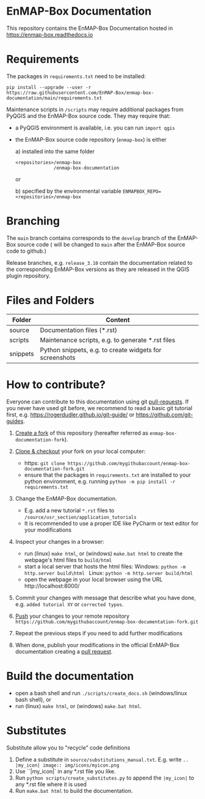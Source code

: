 # EnMAP-Box Documentation
This repository contains the EnMAP-Box Documentation hosted in https://enmap-box.readthedocs.io



# Requirements
The packages in `requirements.txt` need to be installed:

`pip install --upgrade --user -r https://raw.githubusercontent.com/EnMAP-Box/enmap-box-documentation/main/requirements.txt`

Maintenance scripts in `/scripts` may require additional packages from PyQGIS and the EnMAP-Box source code.
They may require that:
- a PyQGIS environment is available, i.e. you can run `import qgis`
- the EnMAP-Box source code repository (`enmap-box`) is either 
    
  a) installed into the same folder
    ````
    <repositories>/enmap-box
                  /enmap-box-documentation
    ```` 
  or 
  
  b) specified by the environmental variable `ENMAPBOX_REPO=<repositories>/enmap-box`

# Branching

The `main` branch contains corresponds to the `develop` branch of the EnMAP-Box source code (
will be changed to `main` after the EnMAP-Box source code to github.)

Release branches, e.g. `release_3.10` contain the documentation related to the corresponding EnMAP-Box versions 
as they are released in the QGIS plugin repository.


# Files and Folders 

| Folder   | Content                                                 |
|----------|---------------------------------------------------------|
| source   | Documentation files (*.rst)                             |
| scripts  | Maintenance scripts, e.g. to generate *.rst files       |
| snippets | Python snippets, e.g. to create widgets for screenshots |

# How to contribute?


Everyone can contribute to this documentation using git [pull-requests](https://docs.github.com/en/pull-requests/collaborating-with-pull-requests).
If you never have used git before, we recommend to read a basic git tutorial first, e.g. https://rogerdudler.github.io/git-guide/ or https://github.com/git-guides.

1. [Create a fork](https://docs.github.com/en/pull-requests/collaborating-with-pull-requests/working-with-forks/fork-a-repo) 
   of this repository (hereafter referred as `enmap-box-documentation-fork`).
2. [Clone & checkout](https://docs.github.com/en/repositories/creating-and-managing-repositories/cloning-a-repository) 
   your fork on your local computer:

   * https: ``git clone https://github.com/mygithubaccount/enmap-box-documentation-fork.git``
   * ensure that the packages in ``requirements.txt`` are installed to your python environment, e.g. running
     ``python -m pip install -r requirements.txt``

3. Change the EnMAP-Box documentation. 
   * E.g. add a new tutorial `*.rst` files to `/source/usr_section/application_tutorials`
   * It is recommended to use a proper IDE like PyCharm or text editor for your modifications

4. Inspect your changes in a browser:
   * run (linux) `make html`, or (windows) `make.bat html` to create the webpage's html files to ``build/html``
   * start a local server that hosts the html files: 
     Windows: ``python -m http.server build\html ``
     Linux: ``python -m http.server build/html ``
   * open the webpage in your local browser using the URL http://localhost:8000/ 

5. Commit your changes with message that describe what you have done, e.g. `added tutorial XY` or `corrected typos`.
6. [Push](https://docs.github.com/en/get-started/using-git/pushing-commits-to-a-remote-repository) your changes to your 
   remote repository ``https://github.com/mygithubaccount/enmap-box-documentation-fork.git``
7. Repeat the previous steps if you need to add further modifications
8. When done, publish your modifications in the official EnMAP-Box documentation creating a 
   [pull request](https://docs.github.com/en/pull-requests/collaborating-with-pull-requests/proposing-changes-to-your-work-with-pull-requests/creating-a-pull-request).

# Build the documentation

* open a bash shell and run `./scripts/create_docs.sh` (windows/linux bash shell), or 
* run (linux) `make html`, or (windows) `make.bat html`.

# Substitutes

Substitute allow you to "recycle" code definitions

1. Define a substitute in `source/substitutions_manual.txt`. E.g. write ``.. |my_icon| image:: img/icons/myicon.png``
2. Use ``|my_icon|`  in any *.rst file you like.
3. Run ``python scripts/create_substitutes.py`` to append the ``|my_icon|`` to any *.rst file where it is used
4. Run ``make.bat html`` to build the documentation.


